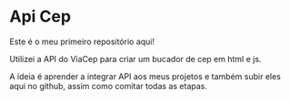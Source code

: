 # Api Cep

Este é o meu primeiro repositório aqui!

Utilizei a API do ViaCep para criar um bucador de cep em html e js.

A ideia é aprender a integrar API aos meus projetos e também subir eles aqui no github, assim como comitar todas as etapas.
